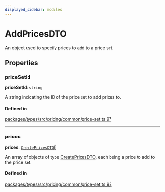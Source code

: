 ```yaml
---
displayed_sidebar: modules
---
```


# AddPricesDTO

An object used to specify prices to add to a price set.

## Properties

### priceSetId

 **priceSetId**: `string`

A string indicating the ID of the price set to add prices to.

#### Defined in

[packages/types/src/pricing/common/price-set.ts:97](https://github.com/medusajs/medusa/blob/0350eeb0a1/packages/types/src/pricing/common/price-set.ts#L97)

___

### prices

 **prices**: [`CreatePricesDTO`](CreatePricesDTO.md)[]

An array of objects of type [CreatePricesDTO](CreatePricesDTO.md), each being a price to add to the price set.

#### Defined in

[packages/types/src/pricing/common/price-set.ts:98](https://github.com/medusajs/medusa/blob/0350eeb0a1/packages/types/src/pricing/common/price-set.ts#L98)

